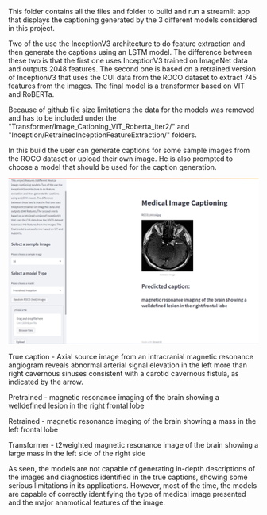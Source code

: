 This folder contains all the files and folder to build and run a streamlit app that displays the captioning generated by the 3 different models considered in this project.

Two of the use the InceptionV3 architecture to do feature extraction and then generate the captions using an LSTM model. The difference between these two is that the first one uses InceptionV3 trained on ImageNet data and outputs 2048 features. The second one is based on a retrained version of InceptionV3 that uses the CUI data from the ROCO dataset to extract 745 features from the images. The final model is a transformer based on VIT and RoBERTa.

Because of github file size limitations the data for the models was removed and has to be included under the "Transformer/Image_Cationing_VIT_Roberta_iter2/" and "Inception/RetrainedInceptionFeatureExtraction/" folders.

In this build the user can generate captions for some sample images from the ROCO dataset or upload their own image. He is also prompted to choose a model that should be used for the caption generation.

![Alt text](Examples/ROCO_00016.png?raw=true "ROCO_00016.png")

True caption - Axial source image from an intracranial magnetic resonance angiogram reveals abnormal arterial signal elevation in the left more than right cavernous sinuses consistent with a carotid cavernous fistula, as indicated by the arrow.

Pretrained - magnetic resonance imaging of the brain showing a welldefined lesion in the right frontal lobe

Retrained - magnetic resonance imaging of the brain showing a mass in the left frontal lobe

Transformer - t2weighted magnetic resonance image of the brain showing a large mass in the left side of the right side

As seen, the models are not capable of generating in-depth descriptions of the images and diagnostics identified in the true captions, showing some serious limitations in its applications. However, most of the time, the models are capable of correctly identifying the type of medical image presented and the major anamotical features of the image.   
